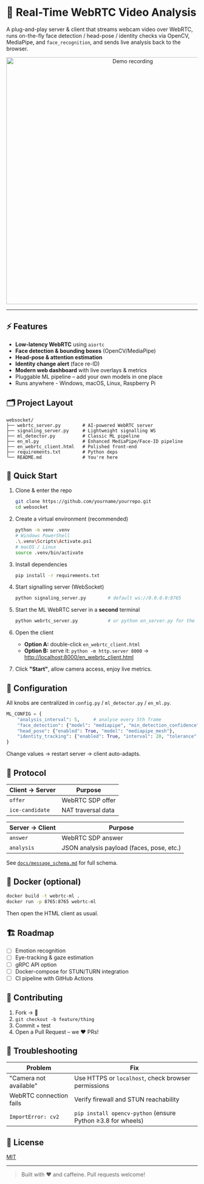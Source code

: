 # 🎥 Real-Time WebRTC Video Analysis

A plug-and-play server & client that streams webcam video over WebRTC, runs on-the-fly face detection / head-pose / identity checks via OpenCV, MediaPipe, and `face_recognition`, and sends live analysis back to the browser.

<p align="center">
  <img src="docs/demo.gif" width="650" alt="Demo recording">
</p>

---

## ⚡️ Features
- **Low-latency WebRTC** using `aiortc`
- **Face detection & bounding boxes** (OpenCV/MediaPipe)
- **Head-pose & attention estimation**
- **Identity change alert** (face re-ID)
- **Modern web dashboard** with live overlays & metrics
- Pluggable ML pipeline – add your own models in one place
- Runs anywhere - Windows, macOS, Linux, Raspberry Pi

## 🗂️ Project Layout
```
websocket/
├── webrtc_server.py        # AI-powered WebRTC server
├── signaling_server.py     # Lightweight signalling WS
├── ml_detector.py          # Classic ML pipeline
├── en_ml.py                # Enhanced MediaPipe/Face-ID pipeline
├── en_webrtc_client.html   # Polished front-end
├── requirements.txt        # Python deps
└── README.md               # You're here
```

## 🚀 Quick Start
1. Clone & enter the repo  
   ```bash
   git clone https://github.com/yourname/yourrepo.git
   cd websocket
   ```

2. Create a virtual environment (recommended)  
   ```bash
   python -m venv .venv
   # Windows PowerShell
   .\.venv\Scripts\Activate.ps1
   # macOS / Linux
   source .venv/bin/activate
   ```

3. Install dependencies  
   ```bash
   pip install -r requirements.txt
   ```

4. Start signalling server (WebSocket)  
   ```bash
   python signaling_server.py        # default ws://0.0.0.0:8765
   ```

5. Start the ML WebRTC server in a **second** terminal  
   ```bash
   python webrtc_server.py           # or python en_server.py for the enhanced pipeline
   ```

6. Open the client  
   * **Option A:** double-click `en_webrtc_client.html`  
   * **Option B:** serve it: `python -m http.server 8000` → <http://localhost:8000/en_webrtc_client.html>

7. Click **"Start"**, allow camera access, enjoy live metrics.

## 🔧 Configuration
All knobs are centralized in `config.py` / `ml_detector.py` / `en_ml.py`.

```python
ML_CONFIG = {
    "analysis_interval": 5,     # analyse every 5th frame
    "face_detection": {"model": "mediapipe", "min_detection_confidence": 0.5},
    "head_pose": {"enabled": True, "model": "mediapipe_mesh"},
    "identity_tracking": {"enabled": True, "interval": 20, "tolerance": 0.6},
}
```

Change values → restart server → client auto-adapts.

## 📡 Protocol
| Client → Server | Purpose |
| --------------- | -------- |
| `offer`         | WebRTC SDP offer |
| `ice-candidate` | NAT traversal data |

| Server → Client | Purpose |
| --------------- | -------- |
| `answer`        | WebRTC SDP answer |
| `analysis`      | JSON analysis payload (faces, pose, etc.) |

See [`docs/message_schema.md`](docs/message_schema.md) for full schema.

## 🐳 Docker (optional)
```bash
docker build -t webrtc-ml .
docker run -p 8765:8765 webrtc-ml
```
Then open the HTML client as usual.

## 🏗️ Roadmap
- [ ] Emotion recognition
- [ ] Eye-tracking & gaze estimation
- [ ] gRPC API option
- [ ] Docker-compose for STUN/TURN integration
- [ ] CI pipeline with GitHub Actions

## 🤝 Contributing
1. Fork → 🍴  
2. `git checkout -b feature/thing`  
3. Commit + test  
4. Open a Pull Request – we ❤️ PRs!

## 🐛 Troubleshooting
| Problem | Fix |
| ------- | ---- |
| "Camera not available" | Use HTTPS or `localhost`, check browser permissions |
| WebRTC connection fails | Verify firewall and STUN reachability |
| `ImportError: cv2` | `pip install opencv-python` (ensure Python ≥3.8 for wheels) |

## 📜 License
[MIT](LICENSE)

---

> Built with ❤️ and caffeine.  Pull requests welcome! 